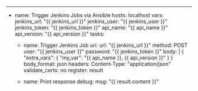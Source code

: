 ---
- name: Trigger Jenkins Jobs via Ansible
  hosts: localhost
  vars:
    jenkins_url: "{{ jenkins_url }}"
    jenkins_user: "{{ jenkins_user }}"
    jenkins_token: "{{ jenkins_token }}"
    api_name: "{{ api_name }}"
    api_version: "{{ api_version }}"
  tasks:
    - name: Trigger Jenkins Job
      uri:
        url: "{{ jenkins_url }}"
        method: POST
        user: "{{ jenkins_user }}"
        password: "{{ jenkins_token }}"
        body: |
          {
            "extra_vars": {
              "my_var": "{{ api_name }}, {{ api_version }}"
            }
          }
        body_format: json
        headers:
          Content-Type: "application/json"
        validate_certs: no
      register: result

    - name: Print response
      debug:
        msg: "{{ result.content }}"
